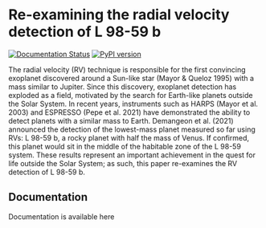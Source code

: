 # Re-examining the radial velocity detection of L 98-59 b

[![Documentation Status](https://readthedocs.org/projects/yourprojectname/badge/?version=latest)](https://yourprojectname.readthedocs.io/en/latest/?badge=latest) [![PyPI version](https://badge.fury.io/py/your-package-name.svg)](https://badge.fury.io/py/your-package-name)

The radial velocity (RV) technique is responsible for the first convincing exoplanet discovered
around a Sun-like star (Mayor & Queloz 1995) with a mass similar to Jupiter. Since this
discovery, exoplanet detection has exploded as a field, motivated by the search for Earth-like
planets outside the Solar System. In recent years, instruments such as HARPS (Mayor et al.
2003) and ESPRESSO (Pepe et al. 2021) have demonstrated the ability to detect planets with
a similar mass to Earth. Demangeon et al. (2021) announced the detection of the lowest-mass
planet measured so far using RVs: L 98-59 b, a rocky planet with half the mass of Venus. If
confirmed, this planet would sit in the middle of the habitable zone of the L 98-59 system.
These results represent an important achievement in the quest for life outside the Solar
System; as such, this paper re-examines the RV detection of L 98-59 b.


## Documentation
Documentation is available here

